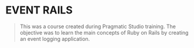 # EVENT RAILS

> This was a course created during Pragmatic Studio training. The objective was to learn the main concepts of Ruby on Rails by creating an event logging application.
